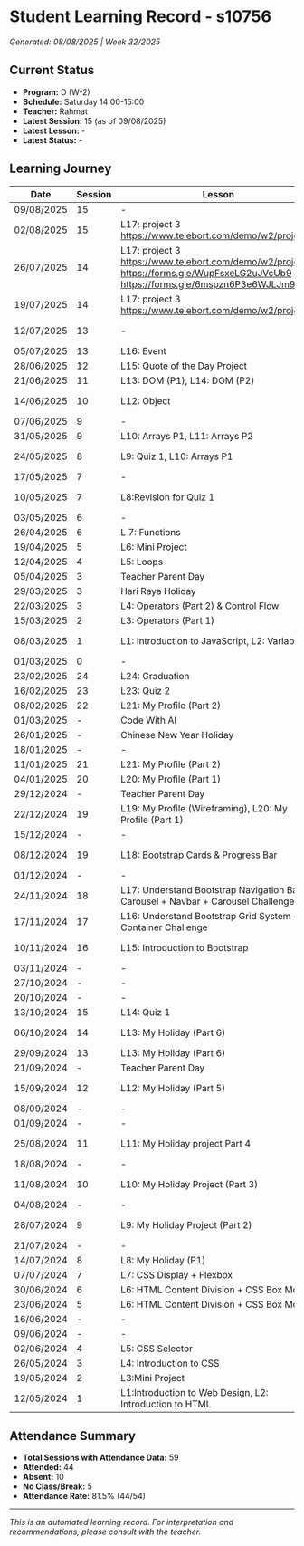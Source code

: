 # Student Learning Record - s10756
*Generated: 08/08/2025 | Week 32/2025*

## Current Status
- **Program:** D (W-2)
- **Schedule:** Saturday 14:00-15:00  
- **Teacher:** Rahmat
- **Latest Session:** 15 (as of 09/08/2025)
- **Latest Lesson:** -
- **Latest Status:** -

## Learning Journey
| Date | Session | Lesson | Attendance | Progress |
|------|---------|--------|------------|----------|
| 09/08/2025 | 15 | - | - | - |
| 02/08/2025 | 15 | L17: project 3 https://www.telebort.com/demo/w2/project/3 | Attended | Completed |
| 26/07/2025 | 14 | L17: project 3 https://www.telebort.com/demo/w2/project/3 https://forms.gle/WupFsxeLG2uJVcUb9 https://forms.gle/6mspzn6P3e6WJLJm9 | Absent | - |
| 19/07/2025 | 14 | L17: project 3 https://www.telebort.com/demo/w2/project/3 | Attended | In Progress |
| 12/07/2025 | 13 | - | No Class | In Progress |
| 05/07/2025 | 13 | L16: Event | Attended | - |
| 28/06/2025 | 12 | L15: Quote of the Day Project | Attended | Completed |
| 21/06/2025 | 11 | L13: DOM (P1), L14: DOM (P2) | Attended | Completed |
| 14/06/2025 | 10 | L12: Object | Attended | In Progress |
| 07/06/2025 | 9 | - | No Class | - |
| 31/05/2025 | 9 | L10: Arrays P1, L11: Arrays P2 | Attended | Completed |
| 24/05/2025 | 8 | L9: Quiz 1, L10: Arrays P1 | Attended | In Progress |
| 17/05/2025 | 7 | - | Absent | - |
| 10/05/2025 | 7 | L8:Revision for Quiz 1 | Attended | In Progress |
| 03/05/2025 | 6 | - | Absent | - |
| 26/04/2025 | 6 | L 7: Functions | Attended | Completed |
| 19/04/2025 | 5 | L6: Mini Project | Attended | Completed |
| 12/04/2025 | 4 | L5: Loops | Attended | Completed |
| 05/04/2025 | 3 | Teacher Parent Day | No Class | - |
| 29/03/2025 | 3 | Hari Raya Holiday | No Class | - |
| 22/03/2025 | 3 | L4: Operators (Part 2) & Control Flow | Attended | Completed |
| 15/03/2025 | 2 | L3: Operators (Part 1) | Attended | Completed |
| 08/03/2025 | 1 | L1: Introduction to JavaScript, L2: Variable | Attended | In Progress |
| 01/03/2025 | 0 | - | No Class | - |
| 23/02/2025 | 24 | L24: Graduation | Attended | Graduated |
| 16/02/2025 | 23 | L23: Quiz 2 | Attended | Completed |
| 08/02/2025 | 22 | L21: My Profile (Part 2) | Attended | Completed |
| 01/03/2025 | - | Code With AI | Attended | Completed |
| 26/01/2025 | - | Chinese New Year Holiday | No Class | - |
| 18/01/2025 | - | - | Absent | - |
| 11/01/2025 | 21 | L21: My Profile (Part 2) | Attended | Completed |
| 04/01/2025 | 20 | L20: My Profile (Part 1) | Attended | Completed |
| 29/12/2024 | - | Teacher Parent Day | No Class | - |
| 22/12/2024 | 19 | L19: My Profile (Wireframing), L20: My Profile (Part 1) | Attended | In Progress |
| 15/12/2024 | - | - | Absent | - |
| 08/12/2024 | 19 | L18: Bootstrap Cards & Progress Bar | Attended | In Progress |
| 01/12/2024 | - | - | Absent | - |
| 24/11/2024 | 18 | L17: Understand Bootstrap Navigation Bar & Carousel + Navbar + Carousel Challenge | Attended | Completed |
| 17/11/2024 | 17 | L16: Understand Bootstrap Grid System + Container Challenge | Attended | Completed |
| 10/11/2024 | 16 | L15: Introduction to Bootstrap | Attended | In Progress |
| 03/11/2024 | - | - | Attended | - |
| 27/10/2024 | - | - | Absent | - |
| 20/10/2024 | - | - | Absent | - |
| 13/10/2024 | 15 | L14: Quiz 1 | Attended | Completed |
| 06/10/2024 | 14 | L13: My Holiday (Part 6) | Attended | In Progress |
| 29/09/2024 | 13 | L13: My Holiday (Part 6) | Attended | Completed |
| 21/09/2024 | - | Teacher Parent Day | No Class | - |
| 15/09/2024 | 12 | L12: My Holiday (Part 5) | Attended | In Progress |
| 08/09/2024 | - | - | Absent | - |
| 01/09/2024 | - | - | Absent | - |
| 25/08/2024 | 11 | L11: My Holiday project Part 4 | Attended | In Progress |
| 18/08/2024 | - | - | Absent | - |
| 11/08/2024 | 10 | L10: My Holiday Project (Part 3) | Attended | In Progress |
| 04/08/2024 | - | - | Absent | - |
| 28/07/2024 | 9 | L9: My Holiday Project (Part 2) | Attended | In Progress |
| 21/07/2024 | - | - | Absent | - |
| 14/07/2024 | 8 | L8: My Holiday (P1) | Attended | Completed |
| 07/07/2024 | 7 | L7: CSS Display + Flexbox | Attended | - |
| 30/06/2024 | 6 | L6: HTML Content Division + CSS Box Model | Attended | - |
| 23/06/2024 | 5 | L6: HTML Content Division + CSS Box Model | Attended | - |
| 16/06/2024 | - | - | Absent | - |
| 09/06/2024 | - | - | Absent | - |
| 02/06/2024 | 4 | L5: CSS Selector | Attended | - |
| 26/05/2024 | 3 | L4: Introduction to CSS | Attended | - |
| 19/05/2024 | 2 | L3:Mini Project | Attended | - |
| 12/05/2024 | 1 | L1:Introduction to Web Design, L2: Introduction to HTML | Attended | - |

## Attendance Summary
- **Total Sessions with Attendance Data:** 59
- **Attended:** 44
- **Absent:** 10
- **No Class/Break:** 5
- **Attendance Rate:** 81.5% (44/54)

---
*This is an automated learning record. For interpretation and recommendations, please consult with the teacher.*

